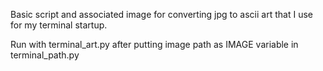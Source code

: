 Basic script and associated image for converting jpg to ascii art that I use for my terminal startup.

Run with terminal_art.py after putting image path as IMAGE variable in terminal_path.py
